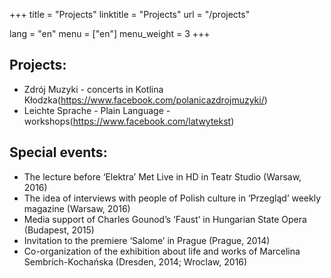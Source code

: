 +++
title = "Projects"
linktitle = "Projects"
url = "/projects"

lang = "en"
menu = ["en"]
menu_weight = 3
+++

## Projects:

- Zdrój Muzyki - concerts in Kotlina Kłodzka(https://www.facebook.com/polanicazdrojmuzyki/)
- Leichte Sprache - Plain Language - workshops(https://www.facebook.com/latwytekst)

## Special events:

- The lecture before ‘Elektra’ Met Live in HD in Teatr Studio (Warsaw, 2016)
- The idea of interviews with people of Polish culture in ‘Przegląd’ weekly magazine (Warsaw, 2016)
- Media support of Charles Gounod’s ‘Faust’ in Hungarian State Opera (Budapest, 2015)
- Invitation to the premiere ‘Salome’ in Prague (Prague, 2014)
- Co-organization of the exhibition about life and works of Marcelina Sembrich-Kochańska (Dresden, 2014; Wroclaw, 2016)

